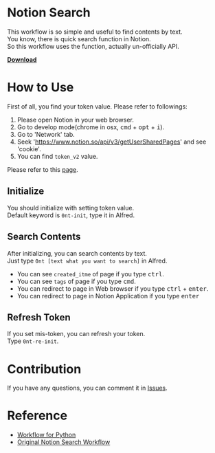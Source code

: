 # Notion Search
This workflow is so simple and useful to find contents by text.  
You know, there is quick search function in Notion.  
So this workflow uses the function, actually un-officially API.

**[Download](./search_in_notion.alfredworkflow)**

# How to Use
First of all, you find your token value.
Please refer to followings:
1. Please open Notion in your web browser.
2. Go to develop mode(chrome in osx, <kbd>cmd</kbd> + <kbd>opt</kbd> + <kbd>i</kbd>).
3. Go to 'Network' tab.
4. Seek 'https://www.notion.so/api/v3/getUserSharedPages' and see 'cookie'.
5. You can find `token_v2` value.

Please refer to this [page](https://github.com/wrjlewis/notion-search-alfred-workflow/blob/master/README.md). 

## Initialize
You should initialize with setting token value.  
Default keyword is `0nt-init`, type it in Alfred.

## Search Contents
After initializing, you can search contents by text.     
Just type `0nt [text what you want to search]` in Alfred.

* You can see `created_itme` of page if you type <kbd>ctrl</kbd>.
* You can see `tags` of page if you type <kbd>cmd</kbd>.
* You can redirect to page in Web browser if you type <kbd>ctrl</kbd> + <kbd>enter</kbd>.
* You can redirect to page in Notion Application if you type <kbd>enter</kbd>

## Refresh Token
If you set mis-token, you can refresh your token.  
Type `0nt-re-init`.

# Contribution
If you have any questions, you can comment it in [Issues](https://github.com/spearkkk/alfred-workflow/issues).

# Reference
* [Workflow for Python](https://github.com/deanishe/alfred-workflow)
* [Original Notion Search Workflow](https://github.com/wrjlewis/notion-search-alfred-workflow/blob/master/README.md)
  